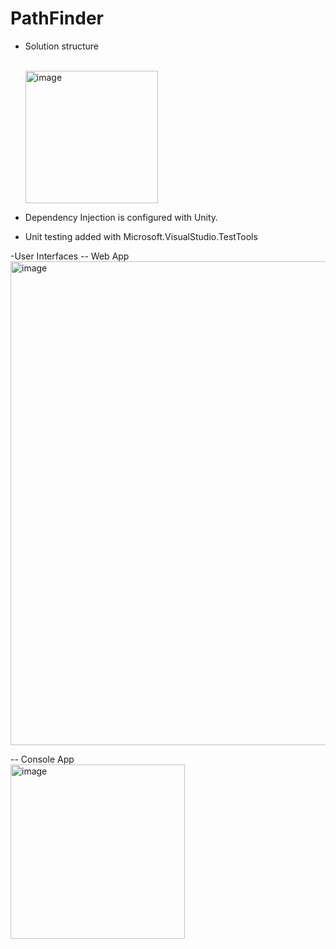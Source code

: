# PathFinder

- Solution structure

  <br>
  <img width="212" alt="image" src="https://github.com/pavitramaduranga/PathFinder/assets/4363523/b3efe26b-673d-4ac2-89cb-73f19c7fe7f5">

- Dependency Injection is configured with Unity.
- Unit testing added with Microsoft.VisualStudio.TestTools
  
-User Interfaces
-- Web App
<br>
<img width="774" alt="image" src="https://github.com/pavitramaduranga/PathFinder/assets/4363523/6e745dce-4a6a-48c2-9a3f-84bdd8a227e5">

-- Console App
<br>
<img width="279" alt="image" src="https://github.com/pavitramaduranga/PathFinder/assets/4363523/74855d41-b142-478e-aba5-6e036611085a">
